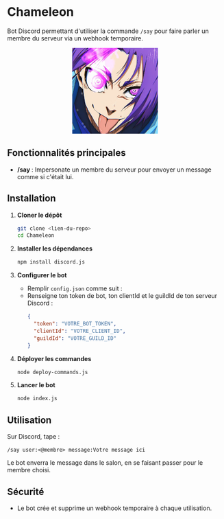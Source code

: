 # Chameleon

Bot Discord permettant d'utiliser la commande `/say` pour faire parler un membre du serveur via un webhook temporaire.

<p align="center" width="100%">
    <img src="https://github.com/Snowphey/Chameleon/blob/19b5788c3dc35d11168145690469606c8c611f72/logo.png" alt="chameleon_logo"/ width=200>
</p>



## Fonctionnalités principales
- **/say <user> <message>** : Impersonate un membre du serveur pour envoyer un message comme si c'était lui.

## Installation

1. **Cloner le dépôt**
   ```sh
   git clone <lien-du-repo>
   cd Chameleon
   ```

2. **Installer les dépendances**
   ```sh
   npm install discord.js
   ```

3. **Configurer le bot**
   - Remplir `config.json` comme suit :
   - Renseigne ton token de bot, ton clientId et le guildId de ton serveur Discord :
     ```json
     {
       "token": "VOTRE_BOT_TOKEN",
       "clientId": "VOTRE_CLIENT_ID",
       "guildId": "VOTRE_GUILD_ID"
     }
     ```

4. **Déployer les commandes**
   ```sh
   node deploy-commands.js
   ```

5. **Lancer le bot**
   ```sh
   node index.js
   ```

## Utilisation

Sur Discord, tape :
```
/say user:<@membre> message:Votre message ici
```
Le bot enverra le message dans le salon, en se faisant passer pour le membre choisi.

## Sécurité
- Le bot crée et supprime un webhook temporaire à chaque utilisation.